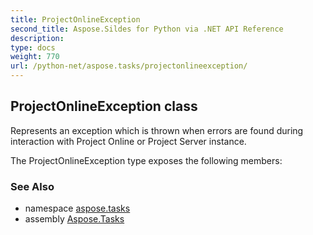 ```yaml
---
title: ProjectOnlineException
second_title: Aspose.Sildes for Python via .NET API Reference
description: 
type: docs
weight: 770
url: /python-net/aspose.tasks/projectonlineexception/
---
```


## ProjectOnlineException class

Represents an exception which is thrown when errors are found during interaction with Project Online or Project Server instance.

The ProjectOnlineException type exposes the following members:

### See Also

* namespace [aspose.tasks](/tasks/python-net/aspose.tasks/)
* assembly [Aspose.Tasks](/tasks/python-net/)

